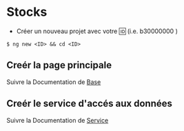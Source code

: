# Stocks

* Créer un nouveau projet avec votre :id: (i.e. b30000000 )

 ``` 
 $ ng new <ID> && cd <ID>
 ```

## Creér la page principale

Suivre la Documentation de [Base](NEW.md) 

## Creér le service d'accés aux données

Suivre la Documentation de [Service](SERVICE.md) 

